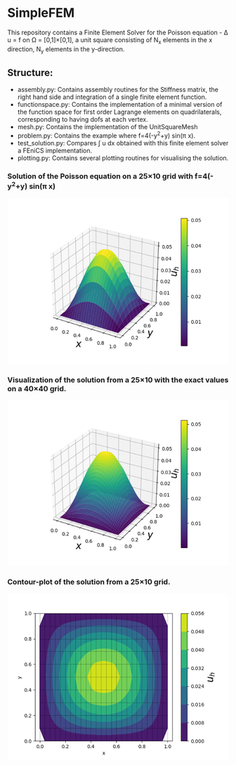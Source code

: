 # SimpleFEM
This repository contains a Finite Element Solver for the Poisson equation - &Delta; u = f on &Omega; = [0,1]&#215;[0,1],
a unit square consisting of N<sub>x</sub> elements in the x direction, N<sub>y</sub> elements in the y-direction.

## Structure:

- assembly.py: Contains assembly routines for the Stiffness matrix, the right hand side and integration of a single finite 
element function. 
- functionspace.py: Contains the implementation of a minimal version of the function space for
first order Lagrange elements on quadrilaterals, corresponding to having dofs at each vertex.
- mesh.py: Contains the implementation of the UnitSquareMesh
- problem.py: Contains the example where f=4(-y<sup>2</sup>+y) sin(&#960; x).
- test_solution.py: Compares &#8747; u dx obtained with this finite element solver a FEniCS implementation.
- plotting.py: Contains several plotting routines for visualising the solution.

### Solution of the Poisson equation on a 25&#215;10 grid with f=4(-y<sup>2</sup>+y) sin(&#960; x)
![Solution of the Poisson equation visualized](u_h.png)

### Visualization of the solution from a 25&#215;10 with the exact values on a 40&#215;40 grid.
![Custom mesh visualization](u_h_custom.png)

### Contour-plot of the solution from a 25&#215;10 grid.
![Custom mesh visualization](u_h_contour.png)
